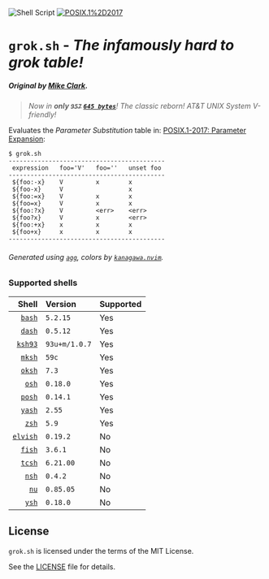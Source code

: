 ![Shell Script](https://img.shields.io/badge/Shell_Script-9DDE66?logo=gnubash&logoColor=000&style=for-the-badge)
[![POSIX.1%2D2017](https://img.shields.io/badge/POSIX.1&#8209;2017-6A737D?labelColor=6A737D&style=for-the-badge)](https://www.google.com)

# `grok.sh` - *The infamously hard to grok table!*

##### Original by [Mike Clark].

> _Now in **only ~~`957`~~ [`645 bytes`]**! The classic reborn! AT&T UNIX System V-friendly!_

Evaluates the _Parameter Substitution_ table in: [POSIX.1-2017: Parameter Expansion]:

```console
$ grok.sh
-------------------------------------------
 expression   foo='V'   foo=''   unset foo
-------------------------------------------
 ${foo:-x}    V         x        x
 ${foo-x}     V                  x
 ${foo:=x}    V         x        x
 ${foo=x}     V         x        x
 ${foo:?x}    V         <err>    <err>
 ${foo?x}     V         x        <err>
 ${foo:+x}    x         x        x
 ${foo+x}     x         x        x
-------------------------------------------
```

###### Generated using [`agg`], colors by [`kanagawa.nvim`].

### Supported shells

|      Shell | Version       | Supported |
| ---------: | :------------ | :-------- |
|   [`bash`] | `5.2.15`      | Yes       |
|   [`dash`] | `0.5.12`      | Yes       |
|  [`ksh93`] | `93u+m/1.0.7` | Yes       |
|   [`mksh`] | `59c`         | Yes       |
|   [`oksh`] | `7.3`         | Yes       |
|    [`osh`] | `0.18.0`      | Yes       |
|   [`posh`] | `0.14.1`      | Yes       |
|   [`yash`] | `2.55`        | Yes       |
|    [`zsh`] | `5.9`         | Yes       |
| [`elvish`] | `0.19.2`      | No        |
|   [`fish`] | `3.6.1`       | No        |
|   [`tcsh`] | `6.21.00`     | No        |
|    [`nsh`] | `0.4.2`       | No        |
|     [`nu`] | `0.85.05`     | No        |
|    [`ysh`] | `0.18.0`      | No        |

## License

`grok.sh` is licensed under the terms of the MIT License.

See the [LICENSE](LICENSE) file for details.

[`645 bytes`]: ./src/classic.sh
[`agg`]: https://github.com/asciinema/agg
[`kanagawa.nvim`]: https://github.com/rebelot/kanagawa.nvim
[Mike Clark]: https://stackoverflow.com/a/67261832
[POSIX.1-2017: Parameter Expansion]: https://pubs.opengroup.org/onlinepubs/9699919799/utilities/V3_chap02.html#tag_18_06_02

[`bash`]: https://git.savannah.gnu.org/cgit/bash.git/
[`dash`]: https://git.kernel.org/pub/scm/utils/dash/dash.git
[`ksh93`]: https://github.com/ksh93/ksh
[`mksh`]: https://github.com/MirBSD/mksh
[`osh`]: https://www.oilshell.org/cross-ref.html?tag=OSH#OSH
[`oksh`]: https://github.com/ibara/oksh
[`posh`]: https://salsa.debian.org/clint/posh
[`yash`]: https://github.com/magicant/yash
[`zsh`]: https://github.com/zsh-users/zsh
[`elvish`]: https://github.com/elves/elvish
[`fish`]: https://github.com/fish-shell/fish-shell
[`nsh`]: https://github.com/nuta/nsh
[`nu`]: https://github.com/nushell/nushell
[`tcsh`]: https://github.com/freebsd/freebsd-src/tree/main/bin/csh
[`ysh`]: https://www.oilshell.org/cross-ref.html?tag=YSH#YSH
